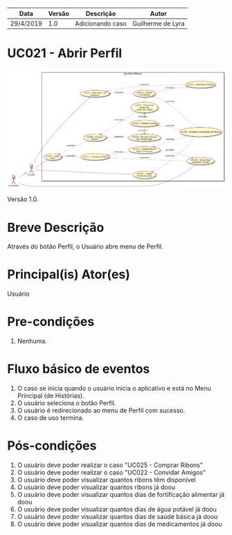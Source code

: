 | Data       | Versão  | Descrição       | Autor            |
| ---------- | ------- | --------------- | ---------------- |
| 29/4/2019 | 1.0 | Adicionando caso | Guilherme de Lyra |


# UC021 - Abrir Perfil


![diagrama](Receber_Ribons.png)

Versão 1.0.

# Breve Descrição
Através do botão Perfil, o Usuário abre menu de Perfil.

# Principal(is) Ator(es)
Usuário

# Pre-condições
1. Nenhuma.

# Fluxo básico de eventos
1. O caso se inicia quando o usuário inicia o aplicativo e está no Menu Principal (de Histórias).
1. O usuário seleciona o botão Perfil.
1. O usuário é redirecionado ao menu de Perfil com sucesso.
1. O caso de uso termina.

# Pós-condições
1. O usuário deve poder realizar o caso "UC025 - Comprar Ribons"
1. O usuário deve poder realizar o caso "UC022 - Convidar Amigos"
1. O usuário deve poder visualizar quantos ribons têm disponível
1. O usuário deve poder visualizar quantos ribons já doou
1. O usuário deve poder visualizar quantos dias de fortificação alimentar já doou
1. O usuário deve poder visualizar quantos dias de água potável já doou
1. O usuário deve poder visualizar quantos dias de saúde básica já doou
1. O usuário deve poder visualizar quantos dias de medicamentos já doou

